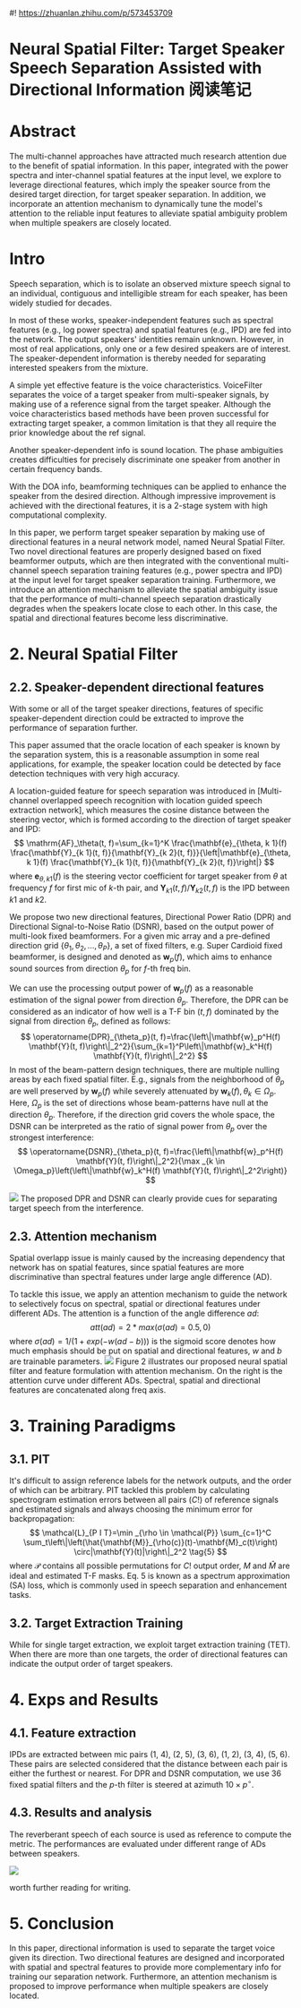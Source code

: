 #! https://zhuanlan.zhihu.com/p/573453709
# Neural Spatial Filter: Target Speaker Speech Separation Assisted with Directional Information 阅读笔记

# Abstract
The multi-channel approaches have attracted much research attention due to the benefit of spatial information. In this paper, integrated with the power spectra and inter-channel spatial features at the input level, we explore to leverage directional features, which imply the speaker source from the desired target direction, for target speaker separation. In addition, we incorporate an attention mechanism to dynamically tune the model's attention to the reliable input features to alleviate spatial ambiguity problem when multiple speakers are closely located.

# Intro
Speech separation, which is to isolate an observed mixture speech signal to an individual, contiguous and intelligible stream for each speaker, has been widely studied for decades.

In most of these works, speaker-independent features such as spectral features (e.g., log power spectra) and spatial features (e.g., IPD) are fed into the network. The output speakers' identities remain unknown. However, in most of real applications, only one or a few desired speakers are of interest. The speaker-dependent information is thereby needed for separating interested speakers from the mixture.

A simple yet effective feature is the voice characteristics. VoiceFilter separates the voice of a target speaker from multi-speaker signals, by making use of a reference signal from the target speaker. Although the voice characteristics based methods have been proven successful for extracting target speaker, a common limitation is that they all require the prior knowledge about the ref signal.

Another speaker-dependent info is sound location. The phase ambiguities creates difficulties for precisely discriminate one speaker from another in certain frequency bands.

With the DOA info, beamforming techniques can be applied to enhance the speaker from the desired direction. Although impressive improvement is achieved with the directional features, it is a 2-stage system with high computational complexity.

In this paper, we perform target speaker separation by making use of directional features in a neural network model, named Neural Spatial Filter. Two novel directional features are properly designed based on fixed beamformer outputs, which are then integrated with the conventional multi-channel speech separation training features (e.g., power spectra and IPD) at the input level for target speaker separation training. Furthermore, we introduce an attention mechanism to alleviate the spatial ambiguity issue that the performance of multi-channel speech separation drastically degrades when the speakers locate close to each other. In this case, the spatial and directional features become less discriminative.

# 2. Neural Spatial Filter
## 2.2. Speaker-dependent directional features
With some or all of the target speaker directions, features of specific speaker-dependent direction could be extracted to improve the performance of separation further.

This paper assumed that the oracle location of each speaker is known by the separation system, this is a reasonable assumption in some real applications, for example, the speaker location could be detected by face detection techniques with very high accuracy.

A location-guided feature for speech separation was introduced in [Multi-channel overlapped speech recognition with location guided speech extraction network], which measures the cosine distance between the steering vector, which is formed according to the direction of target speaker and IPD:
$$
\mathrm{AF}_\theta(t, f)=\sum_{k=1}^K \frac{\mathbf{e}_{\theta, k 1}(f) \frac{\mathbf{Y}_{k 1}(t, f)}{\mathbf{Y}_{k 2}(t, f)}}{\left|\mathbf{e}_{\theta, k 1}(f) \frac{\mathbf{Y}_{k 1}(t, f)}{\mathbf{Y}_{k 2}(t, f)}\right|}
$$
where $\mathbf{e}_{\theta, k 1}(f)$ is the steering vector coefficient for target speaker from $\theta$ at frequency $f$ for first mic of $k$-th pair, and $\mathbf{Y}_{k 1}(t, f) / \mathbf{Y}_{k 2}(t, f)$ is the IPD between $k1$ and $k2$.

We propose two new directional features, Directional Power Ratio (DPR) and Directional Signal-to-Noise Ratio (DSNR), based on the output power of multi-look fixed beamformers. For a given mic array and a pre-defined direction grid $\{\theta_1,\theta_2,...,\theta_P\}$, a set of fixed filters, e.g. Super Cardioid fixed beamformer, is designed and denoted as $\mathbf{w}_p(f)$, which aims to enhance sound sources from direction $\theta_p$ for $f$-th freq bin.

We can use the processing output power of $\mathbf{w}_p(f)$ as a reasonable estimation of the signal power from direction $\theta_p$. Therefore, the DPR can be considered as an indicator of how well is a T-F bin $(t,f)$ dominated by the signal from direction $\theta_p$, defined as follows:
$$
\operatorname{DPR}_{\theta_p}(t, f)=\frac{\left\|\mathbf{w}_p^H(f) \mathbf{Y}(t, f)\right\|_2^2}{\sum_{k=1}^P\left\|\mathbf{w}_k^H(f) \mathbf{Y}(t, f)\right\|_2^2}
$$
In most of the beam-pattern design techniques, there are multiple nulling areas by each fixed spatial filter. E.g., signals from the neighborhood of $\theta_p$ are well preserved by $\mathbf{w}_p(f)$ while severely attenuated by $\mathbf{w}_k(f),\theta_k\in\Omega_p$. Here, $\Omega_p$ is the set of directions whose beam-patterns have null at the direction $\theta_p$. Therefore, if the direction grid covers the whole space, the DSNR can be interpreted as the ratio of signal power from $\theta_p$ over the strongest interference:
$$
\operatorname{DSNR}_{\theta_p}(t, f)=\frac{\left\|\mathbf{w}_p^H(f) \mathbf{Y}(t, f)\right\|_2^2}{\max _{k \in \Omega_p}\left(\left\|\mathbf{w}_k^H(f) \mathbf{Y}(t, f)\right\|_2^2\right)}
$$

![](https://raw.githubusercontent.com/FYJNEVERFOLLOWS/Picture-Bed/main/202210/20221011153157.png)
The proposed DPR and DSNR can clearly provide cues for separating target speech from the interference.

## 2.3. Attention mechanism
Spatial overlapp issue is mainly caused by the increasing dependency that network has on spatial features, since spatial features are more discriminative than spectral features under large angle difference (AD).

To tackle this issue, we apply an attention mechanism to guide the network to selectively focus on spectral, spatial or directional features under different ADs. The attention is a function of the angle difference $ad$:
$$
att(ad)=2*max(\sigma(ad)=0.5,0)
$$
where $\sigma(ad)=1/(1+exp(-w(ad-b)))$ is the sigmoid score denotes how much emphasis should be put on spatial and directional features, $w$ and $b$ are trainable parameters.
![](https://raw.githubusercontent.com/FYJNEVERFOLLOWS/Picture-Bed/main/202210/20221011212150.png)
Figure 2 illustrates our proposed neural spatial filter and feature formulation with attention mechanism. On the right is the attention curve under different ADs. Spectral, spatial and directional features are concatenated along freq axis.

# 3. Training Paradigms
## 3.1. PIT
It's difficult to assign reference labels for the network outputs, and the order of which can be arbitrary. PIT tackled this problem by calculating spectrogram estimation errors between all pairs ($C!$) of reference signals and estimated signals and always choosing the minimum error for backpropagation:
$$
\mathcal{L}_{P I T}=\min _{\rho \in \mathcal{P}} \sum_{c=1}^C \sum_t\left\|\left(\hat{\mathbf{M}}_{\rho(c)}(t)-\mathbf{M}_c(t)\right) \circ|\mathbf{Y}(t)|\right\|_2^2
\tag{5}
$$
where $\mathcal{P}$ contains all possible permutations for $C!$ output order, $M$ and $\hat{M}$ are ideal and estimated T-F masks. Eq. 5 is known as a spectrum approximation (SA) loss, which is commonly used in speech separation and enhancement tasks.

## 3.2. Target Extraction Training
While for single target extraction, we exploit target extraction training (TET). When there are more than one targets, the order of directional features can indicate the output order of target speakers.

# 4. Exps and Results
## 4.1. Feature extraction
IPDs are extracted between mic pairs (1, 4), (2, 5), (3, 6), (1, 2), (3, 4), (5, 6). These pairs are selected considered that the distance between each pair is either the furthest or nearest. For DPR and DSNR computation, we use 36 fixed spatial filters and the $p$-th filter is steered at azimuth $10\times p^{\circ}$.

## 4.3. Results and analysis
The reverberant speech of each source is used as reference to compute the metric. The performances are evaluated under different range of ADs between speakers.

![](https://raw.githubusercontent.com/FYJNEVERFOLLOWS/Picture-Bed/main/202210/20221011215043.png)

worth further reading for writing.

# 5. Conclusion
In this paper, directional information is used to separate the target voice given its direction. Two directional features are designed and incorporated with spatial and spectral features to provide more complementary info for training our separation network. Furthermore, an attention mechanism is proposed to improve performance when multiple speakers are closely located.